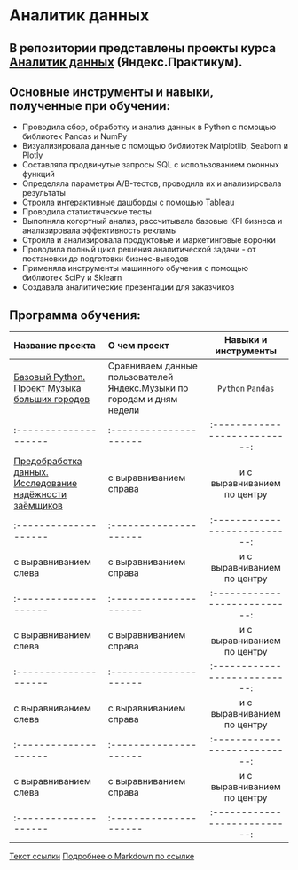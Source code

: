 # Аналитик данных
## В репозитории представлены проекты курса [Аналитик данных](https://practicum.yandex.ru/data-analyst/) (Яндекс.Практикум).
## Основные инструменты и навыки, полученные при обучении:
- Проводила сбор, обработку и анализ данных в Python с помощью библиотек Pandas и NumPy
- Визуализировала данные с помощью библиотек Matplotlib, Seaborn и Plotly
- Составляла продвинутые запросы SQL с использованием оконных функций
- Определяла параметры А/В-тестов, проводила их и анализировала результаты
- Строила интерактивные дашборды с помощью Tableau
- Проводила статистические тесты
- Выполняла когортный анализ, рассчитывала базовые КРI бизнеса и анализировала эффективность рекламы
- Строила и анализировала продуктовые и маркетинговые воронки
- Проводила полный цикл решения аналитической задачи - от постановки до подготовки бизнес-выводов
- Применяла инструменты машинного обучения с помощью библиотек SciPy и Sklearn
- Создавала аналитические презентации для заказчиков

## Программа обучения:

| Название проекта            | О чем проект           | Навыки и инструменты               |
| :-------------------- | :--------------------- |:---------------------------:|
| [Базовый Python. Проект Музыка больших городов](https://github.com/MariiaKarabatova/Yandex_Praktikum/blob/main/%D0%91%D0%B0%D0%B7%D0%BE%D0%B2%D1%8B%D0%B9%20Python.%20%D0%9F%D1%80%D0%BE%D0%B5%D0%BA%D1%82%20%D0%9C%D1%83%D0%B7%D1%8B%D0%BA%D0%B0%20%D0%B1%D0%BE%D0%BB%D1%8C%D1%88%D0%B8%D1%85%20%D0%B3%D0%BE%D1%80%D0%BE%D0%B4%D0%BE%D0%B2/%D0%9F%D1%80%D0%BE%D0%B5%D0%BA%D1%82%20%D0%9C%D1%83%D0%B7%D1%8B%D0%BA%D0%B0%20%D0%B1%D0%BE%D0%BB%D1%8C%D1%88%D0%B8%D1%85%20%D0%B3%D0%BE%D1%80%D0%BE%D0%B4%D0%BE%D0%B2.ipynb)| Сравниваем данные пользователей Яндекс.Музыки по городам и дням недели| `Python`  `Pandas` |
| :-------------------- | :---------------------|:---------------------------:|
| [Предобработка данных. Исследование надёжности заёмщиков]([https://practicum.yandex.ru/data-analyst/](https://github.com/MariiaKarabatova/Yandex_Praktikum/commit/32055d6662a944937ddab42247a6e29d1647db64)) | с выравниванием справа | и с выравниванием по центру |
| :-------------------- | :---------------------|:---------------------------:|
| с выравниванием слева | с выравниванием справа | и с выравниванием по центру |
| :-------------------- | :--------------------- |:---------------------------:|
| с выравниванием слева | с выравниванием справа | и с выравниванием по центру |
| :-------------------- | :--------------------- |:---------------------------:|
| с выравниванием слева | с выравниванием справа | и с выравниванием по центру |
| :-------------------- | :--------------------- |:---------------------------:|
| с выравниванием слева | с выравниванием справа | и с выравниванием по центру |
| :-------------------- | :--------------------- |:---------------------------:|


[Текст ссылки](адрес://ссылки.здесь "Заголовок ссылки")
[Подробнее о Markdown по ссылке](https://daringfireball.net/projects/markdown/)


